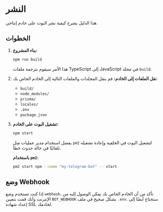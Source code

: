 # النشر

هذا الدليل يشرح كيفية نشر البوت على خادم إنتاجي.

## الخطوات

1.  **بناء المشروع:**

    ```bash
    npm run build
    ```

    هذا الأمر سيقوم بترجمة ملفات TypeScript إلى JavaScript في مجلد `build`.

2.  **نقل الملفات إلى الخادم:**
    قم بنقل المجلدات والملفات التالية إلى الخادم الخاص بك:
    -   `build/`
    -   `node_modules/`
    -   `prisma/`
    -   `locales/`
    -   `.env`
    -   `package.json`

3.  **تشغيل البوت على الخادم:**

    ```bash
    npm start
    ```

    يفضل استخدام مدير عمليات مثل `pm2` لتشغيل البوت في الخلفية وإعادة تشغيله تلقائيًا في حالة حدوث خطأ.

    **باستخدام `pm2`:**

    ```bash
    pm2 start npm --name "my-telegram-bot" -- start
    ```

## وضع Webhook

إذا كنت تستخدم وضع `webhook`، تأكد من أن الخادم الخاص بك يمكن الوصول إليه من الإنترنت وأنك قمت بتعيين `BOT_WEBHOOK` بشكل صحيح في ملف `.env`. ستحتاج أيضًا إلى إعداد شهادة SSL لخادمك.

